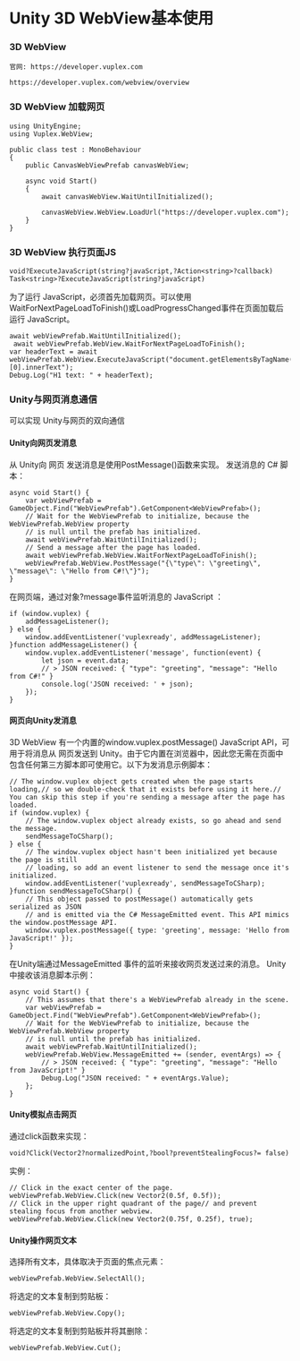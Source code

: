 # Unity 3D WebView基本使用

### 3D WebView

```
官网: https://developer.vuplex.com

https://developer.vuplex.com/webview/overview
```

### 3D WebView 加载网页

```
using UnityEngine;
using Vuplex.WebView;

public class test : MonoBehaviour
{
    public CanvasWebViewPrefab canvasWebView;

    async void Start()
    {
        await canvasWebView.WaitUntilInitialized();

        canvasWebView.WebView.LoadUrl("https://developer.vuplex.com");
    }
}

```

### 3D WebView 执行页面JS

```
void?ExecuteJavaScript(string?javaScript,?Action<string>?callback)
Task<string>?ExecuteJavaScript(string?javaScript)
```

为了运行 JavaScript，必须首先加载网页。可以使用WaitForNextPageLoadToFinish()或LoadProgressChanged事件在页面加载后运行 JavaScript。

``` 
await webViewPrefab.WaitUntilInitialized();
 await webViewPrefab.WebView.WaitForNextPageLoadToFinish(); 
var headerText = await webViewPrefab.WebView.ExecuteJavaScript("document.getElementsByTagName('h1')[0].innerText"); 
Debug.Log("H1 text: " + headerText);

```

### Unity与网页消息通信

可以实现 Unity与网页的双向通信

#### Unity向网页发消息

从 Unity向 网页 发送消息是使用PostMessage()函数来实现。
发送消息的 C# 脚本：

``` 
async void Start() {
    var webViewPrefab = GameObject.Find("WebViewPrefab").GetComponent<WebViewPrefab>();
    // Wait for the WebViewPrefab to initialize, because the WebViewPrefab.WebView property
    // is null until the prefab has initialized.
    await webViewPrefab.WaitUntilInitialized();
    // Send a message after the page has loaded.
    await webViewPrefab.WebView.WaitForNextPageLoadToFinish();
    webViewPrefab.WebView.PostMessage("{\"type\": \"greeting\", \"message\": \"Hello from C#!\"}");
}

```

在网页端，通过对象?message事件监听消息的 JavaScript ：

``` 
if (window.vuplex) {
    addMessageListener();
} else {
    window.addEventListener('vuplexready', addMessageListener);
}function addMessageListener() {
    window.vuplex.addEventListener('message', function(event) {
        let json = event.data;
        // > JSON received: { "type": "greeting", "message": "Hello from C#!" }
        console.log('JSON received: ' + json);
    });
}

```

#### 网页向Unity发消息

3D WebView 有一个内置的window.vuplex.postMessage() JavaScript API，可用于将消息从 网页发送到 Unity。由于它内置在浏览器中，因此您无需在页面中包含任何第三方脚本即可使用它。以下为发消息示例脚本：

```
// The window.vuplex object gets created when the page starts loading,// so we double-check that it exists before using it here.// You can skip this step if you're sending a message after the page has loaded.
if (window.vuplex) {
    // The window.vuplex object already exists, so go ahead and send the message.
    sendMessageToCSharp();
} else {
    // The window.vuplex object hasn't been initialized yet because the page is still
    // loading, so add an event listener to send the message once it's initialized.
    window.addEventListener('vuplexready', sendMessageToCSharp);
}function sendMessageToCSharp() {
    // This object passed to postMessage() automatically gets serialized as JSON
    // and is emitted via the C# MessageEmitted event. This API mimics the window.postMessage API.
    window.vuplex.postMessage({ type: 'greeting', message: 'Hello from JavaScript!' });
}

```

在Unity端通过MessageEmitted 事件的监听来接收网页发送过来的消息。
Unity 中接收该消息脚本示例：

```
async void Start() {
    // This assumes that there's a WebViewPrefab already in the scene.
    var webViewPrefab = GameObject.Find("WebViewPrefab").GetComponent<WebViewPrefab>();
    // Wait for the WebViewPrefab to initialize, because the WebViewPrefab.WebView property
    // is null until the prefab has initialized.
    await webViewPrefab.WaitUntilInitialized();
    webViewPrefab.WebView.MessageEmitted += (sender, eventArgs) => {
        // > JSON received: { "type": "greeting", "message": "Hello from JavaScript!" }
        Debug.Log("JSON received: " + eventArgs.Value);
    };
}

```

#### Unity模拟点击网页

通过click函数来实现：

```
void?Click(Vector2?normalizedPoint,?bool?preventStealingFocus?= false)

```
实例：

```
// Click in the exact center of the page.
webViewPrefab.WebView.Click(new Vector2(0.5f, 0.5f));
// Click in the upper right quadrant of the page// and prevent stealing focus from another webview.
webViewPrefab.WebView.Click(new Vector2(0.75f, 0.25f), true);

```

#### Unity操作网页文本

选择所有文本，具体取决于页面的焦点元素：
```
webViewPrefab.WebView.SelectAll();

```

将选定的文本复制到剪贴板：

```
webViewPrefab.WebView.Copy();

```
将选定的文本复制到剪贴板并将其删除：

```
webViewPrefab.WebView.Cut();

```
